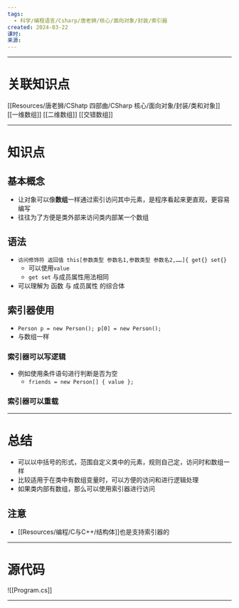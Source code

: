 ```yaml
---
tags:
  - 科学/编程语言/Csharp/唐老狮/核心/面向对象/封装/索引器
created: 2024-03-22
课时: 
来源:
---
```


---
# 关联知识点

[[Resources/唐老狮/CShatp 四部曲/CSharp 核心/面向对象/封装/类和对象]] [[一维数组]] [[二维数组]] [[交错数组]]

---
# 知识点


## 基本概念

- 让对象可以像**数组**一样通过索引访问其中元素，是程序看起来更直观，更容易编写
- 往往为了方便是类外部来访问类内部某一个数组
## 语法

- `访问修饰符 返回值 this[参数类型 参数名1,参数类型 参数名2,……]{ get{} set{}`
	- 可以使用`value`
	- `get set` 与成员属性用法相同
- 可以理解为 函数 与 成员属性 的综合体
## 索引器使用

- `Person p = new Person(); p[0] = new Person();`
- 与数组一样
### 索引器可以写逻辑

- 例如使用条件语句进行判断是否为空
	- `friends = new Person[] { value };`
### 索引器可以重载




---
# 总结

- 可以以中括号的形式，范围自定义类中的元素，规则自己定，访问时和数组一样
- 比较适用于在类中有数组变量时，可以方便的访问和进行逻辑处理
- 如果类内部有数组，那么可以使用索引器进行访问
##  注意

- [[Resources/编程/C与C++/结构体]]也是支持索引器的
---
# 源代码

![[Program.cs]]

---


